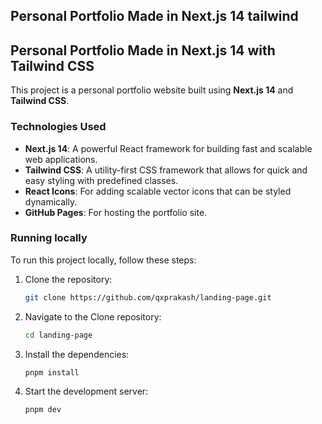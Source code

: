 ## Personal Portfolio Made in Next.js 14 tailwind

## Personal Portfolio Made in Next.js 14 with Tailwind CSS

This project is a personal portfolio website built using **Next.js 14** and **Tailwind CSS**.

### Technologies Used

- **Next.js 14**: A powerful React framework for building fast and scalable web applications.
- **Tailwind CSS**: A utility-first CSS framework that allows for quick and easy styling with predefined classes.
- **React Icons**: For adding scalable vector icons that can be styled dynamically.
- **GitHub Pages**: For hosting the portfolio site.

### Running locally

To run this project locally, follow these steps:

1. Clone the repository:

   ```bash
   git clone https://github.com/qxprakash/landing-page.git
   ```

2. Navigate to the Clone repository:
   ```bash
   cd landing-page
   ```
3. Install the dependencies:
   ```bash
   pnpm install
   ```
4. Start the development server:
   ```bash
   pnpm dev
   ```

